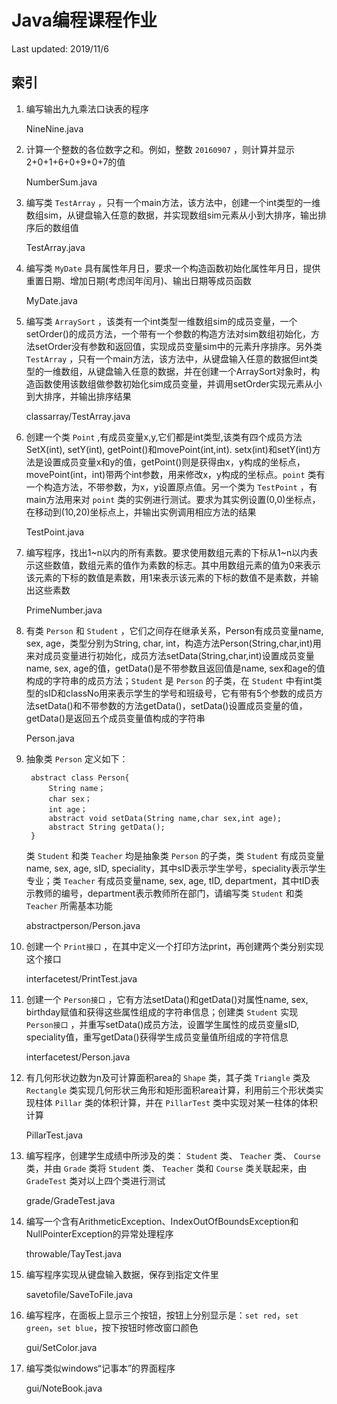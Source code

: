 # Java编程课程作业

Last updated: 2019/11/6

## 索引

1. 编写输出九九乘法口诀表的程序

    NineNine.java

2. 计算一个整数的各位数字之和。例如，整数 `20160907` ，则计算并显示2+0+1+6+0+9+0+7的值

    NumberSum.java

3. 编写类 `TestArray` ，只有一个main方法，该方法中，创建一个int类型的一维数组sim，从键盘输入任意的数据，并实现数组sim元素从小到大排序，输出排序后的数组值

    TestArray.java

4. 编写类 `MyDate` 具有属性年月日，要求一个构造函数初始化属性年月日，提供重置日期、增加日期(考虑闰年闰月)、输出日期等成员函数

    MyDate.java

5. 编写类 `ArraySort` ，该类有一个int类型一维数组sim的成员变量，一个setOrder()的成员方法，一个带有一个参数的构造方法对sim数组初始化，方法setOrder没有参数和返回值，实现成员变量sim中的元素升序排序。另外类 `TestArray` ，只有一个main方法，该方法中，从键盘输入任意的数据但int类型的一维数组，从键盘输入任意的数据，并在创建一个ArraySort对象时，构造函数使用该数组做参数初始化sim成员变量，并调用setOrder实现元素从小到大排序，并输出排序结果

    classarray/TestArray.java

6. 创建一个类 `Point` ,有成员变量x,y,它们都是int类型,该类有四个成员方法SetX(int), setY(int), getPoint()和movePoint(int,int). setx(int)和setY(int)方法是设置成员变量x和y的值，getPoint()则是获得由x，y构成的坐标点，movePoint(int，int)带两个int参数，用来修改x，y构成的坐标点。`point` 类有一个构造方法，不带参数，为x，y设置原点值。另一个类为 `TestPoint` ，有 main方法用来对 `point` 类的实例进行测试。要求为其实例设置(0,0)坐标点，在移动到(10,20)坐标点上，并输出实例调用相应方法的结果

    TestPoint.java

7. 编写程序，找出1\~n以内的所有素数。要求使用数组元素的下标从1\~n以内表示这些数值，数组元素的值作为素数的标志。其中用数组元素的值为0来表示该元素的下标的数值是素数，用1来表示该元素的下标的数值不是素数，并输出这些素数

    PrimeNumber.java

8. 有类 `Person` 和 `Student` ，它们之间存在继承关系，Person有成员变量name, sex, age，类型分别为String, char, int，构造方法Person(String,char,int)用来对成员变量进行初始化，成员方法setData(String,char,int)设置成员变量name, sex, age的值，getData()是不带参数且返回值是name, sex和age的值构成的字符串的成员方法；`Student` 是 `Person` 的子类，在 `Student` 中有int类型的sID和classNo用来表示学生的学号和班级号，它有带有5个参数的成员方法setData()和不带参数的方法getData()，setData()设置成员变量的值，getData()是返回五个成员变量值构成的字符串

    Person.java

9. 抽象类 `Person` 定义如下：

        abstract class Person{
            String name；
            char sex；
            int age；
            abstract void setData(String name,char sex,int age);
            abstract String getData();
        }

    类 `Student` 和类 `Teacher` 均是抽象类 `Person` 的子类，类 `Student` 有成员变量name, sex, age, sID, speciality，其中sID表示学生学号，speciality表示学生专业；类 `Teacher` 有成员变量name, sex, age, tID, department，其中tID表示教师的编号，department表示教师所在部门，请编写类 `Student` 和类 `Teacher` 所需基本功能

    abstractperson/Person.java

10. 创建一个 `Print接口` ，在其中定义一个打印方法print，再创建两个类分别实现这个接口

    interfacetest/PrintTest.java

11. 创建一个 `Person接口` ，它有方法setData()和getData()对属性name, sex, birthday赋值和获得这些属性组成的字符串信息；创建类 `Student` 实现 `Person接口` ，并重写setData()成员方法，设置学生属性的成员变量sID, speciality值，重写getData()获得学生成员变量值所组成的字符信息

    interfacetest/Person.java

12. 有几何形状边数为n及可计算面积area的 `Shape` 类，其子类 `Triangle` 类及 `Rectangle` 类实现几何形状三角形和矩形面积area计算，利用前三个形状类实现柱体 `Pillar` 类的体积计算，并在 `PillarTest` 类中实现对某一柱体的体积计算

    PillarTest.java

13. 编写程序，创建学生成绩中所涉及的类： `Student` 类、 `Teacher` 类、 `Course` 类，并由 `Grade` 类将 `Student` 类、 `Teacher` 类和 `Course` 类关联起来，由 `GradeTest` 类对以上四个类进行测试

    grade/GradeTest.java

14. 编写一个含有ArithmeticException、IndexOutOfBoundsException和NullPointerException的异常处理程序

    throwable/TayTest.java

15. 编写程序实现从键盘输入数据，保存到指定文件里

    savetofile/SaveToFile.java

16. 编写程序，在面板上显示三个按钮，按钮上分别显示是：`set red`，`set green`，`set blue`，按下按钮时修改窗口颜色

    gui/SetColor.java

17. 编写类似windows“记事本”的界面程序

    gui/NoteBook.java
